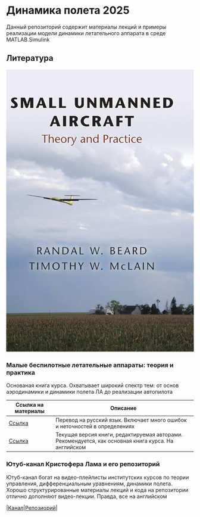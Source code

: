 # Динамика полета 2025

Данный репозиторий содержит материалы лекций и примеры реализации модели динамики летательного аппарата в среде MATLAB.Simulink

## Литература

![.](https://github.com/Suturin-Daniil/FlightDynamics2025/blob/main/smallUAVCover.jpg)

### Малые беспилотные летательные аппараты: теория и практика

Основаная книга курса. Охватывает широкий спектр тем: от основ аэродинамики и динамики полета ЛА до реализации автопилота

|Ссылка на материалы|Описание|
|--|--|
|[Ссылка](https://disk.yandex.ru/i/3a8as5FZSdCsAA)|Перевод на русский язык. Включает много ошибок и неточностей в определениях|
|[Ссылка](https://disk.yandex.ru/i/wK8s09ydbsNyGg)|Текущая версия книги, редактируемая авторами. Рекомендуется, как основная книга курса. На английском|

### Ютуб-канал Кристофера Лама и его репозиторий

Ютуб-канал богат на видео-плейлисты институтских курсов по теории управления, дифференциальным уравнениям, динамики полета. Хорошо структурированные материалы лекций и кода на репозитории отлично дополняют видео-лекции. Правда, все на английском  

|[Канал](https://www.youtube.com/watch?v=fAZZJgm096w&list=PLxdnSsBqCrrEx3A6W94sQGClk6Q4YCg-h)|[Репозиорий](https://github.com/clum/YouTube)|